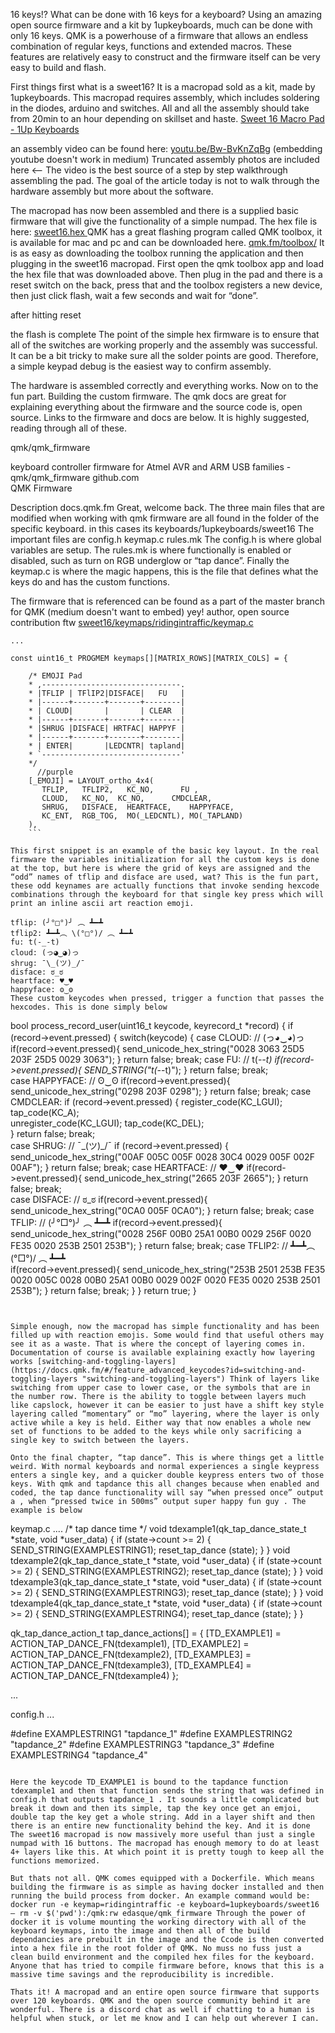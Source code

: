 16 keys!? What can be done with 16 keys for a keyboard? Using an amazing open source firmware and a kit by 1upkeyboards, much can be done with only 16 keys. QMK is a powerhouse of a firmware that allows an endless combination of regular keys, functions and extended macros. These features are relatively easy to construct and the firmware itself can be very easy to build and flash.

First things first what is a sweet16? It is a macropad sold as a kit, made by 1upkeyboards. This macropad requires assembly, which includes soldering in the diodes, arduino and switches. All and all the assembly should take from 20min to an hour depending on skillset and haste.
[Sweet 16 Macro Pad - 1Up Keyboards](https://www.1upkeyboards.com/shop/keyboard-kits/sweet16-macro-pad-white/ "Sweet 16 Macro Pad - 1Up Keyboards")


an assembly video can be found here: [youtu.be/Bw-BvKnZqBg](https://youtu.be/Bw-BvKnZqBg "youtu.be/Bw-BvKnZqBg") 
(embedding youtube doesn't work in medium) Truncated assembly photos are included here <--
The video is the best source of a step by step walkthrough assembling the pad. The goal of the article today is not to walk through the hardware assembly but more about the software.

The macropad has now been assembled and there is a supplied basic firmware that will give the functionality of a simple numpad. The hex file is here: [sweet16.hex ](https://1upkeyboards.com/sweet16.hex "sweet16.hex ")  QMK has a great flashing program called QMK toolbox, it is available for mac and pc and can be downloaded here. [qmk.fm/toolbox/](https://qmk.fm/toolbox/ "qmk.fm/toolbox/") It is as easy as downloading the toolbox running the application and then plugging in the sweet16 macropad. First open the qmk toolbox app and load the hex file that was downloaded above. Then plug in the pad and there is a reset switch on the back, press that and the toolbox registers a new device, then just click flash, wait a few seconds and wait for “done”.


after hitting reset

the flash is complete
The point of the simple hex firmware is to ensure that all of the switches are working properly and the assembly was successful. It can be a bit tricky to make sure all the solder points are good. Therefore, a simple keypad debug is the easiest way to confirm assembly.

The hardware is assembled correctly and everything works. Now on to the fun part. Building the custom firmware. The qmk docs are great for explaining everything about the firmware and the source code is, open source. Links to the firmware and docs are below. It is highly suggested, reading through all of these.

qmk/qmk_firmware

keyboard controller firmware for Atmel AVR and ARM USB families - qmk/qmk_firmware
github.com	
QMK Firmware

Description
docs.qmk.fm	
Great, welcome back. The three main files that are modified when working with qmk firmware are all found in the folder of the specific keyboard. in this cases its keyboards/1upkeyboards/sweet16 The important files are config.h keymap.c rules.mk The config.h is where global variables are setup. The rules.mk is where functionally is enabled or disabled, such as turn on RGB underglow or “tap dance”. Finally the keymap.c is where the magic happens, this is the file that defines what the keys do and has the custom functions.

The firmware that is referenced can be found as a part of the master branch for QMK (medium doesn't want to embed) yey! author, open source contribution ftw [sweet16/keymaps/ridingintraffic/keymap.c](https://raw.githubusercontent.com/qmk/qmk_firmware/master/keyboards/1upkeyboards/sweet16/keymaps/ridingintraffic/keymap.c "sweet16/keymaps/ridingintraffic/keymap.c")

```
...

const uint16_t PROGMEM keymaps[][MATRIX_ROWS][MATRIX_COLS] = {

    /* EMOJI Pad
    * ,-------------------------------.
    * |TFLIP | TFlIP2|DISFACE|   FU   |
    * |------+-------+-------+--------|
    * | CLOUD|       |       | CLEAR  |
    * |------+-------+-------+--------|
    * |SHRUG |DISFACE| HRTFAC| HAPPYF |
    * |------+-------+-------+--------|
    * | ENTER|       |LEDCNTR| tapland| 
    * `-------------------------------'
    */
      //purple
    [_EMOJI] = LAYOUT_ortho_4x4(
       TFLIP,   TFLIP2,   KC_NO,      FU , 
       CLOUD,   KC_NO,  KC_NO,      CMDCLEAR, 
       SHRUG,   DISFACE,  HEARTFACE,    HAPPYFACE, 
       KC_ENT,  RGB_TOG,  MO(_LEDCNTL), MO(_TAPLAND)
    ),
    ```

This first snippet is an example of the basic key layout. In the real firmware the variables initialization for all the custom keys is done at the top, but here is where the grid of keys are assigned and the “odd” names of tflip and disface are used, wat? This is the fun part, these odd keynames are actually functions that invoke sending hexcode combinations through the keyboard for that single key press which will print an inline ascii art reaction emoji.

tflip: (╯°□°)╯ ︵ ┻━┻
tflip2: ┻━┻︵ \(°□°)/ ︵ ┻━┻
fu: t(-_-t)
cloud: (っ◕‿◕)っ
shrug: ¯\_(ツ)_/¯
disface: ಠ_ಠ
heartface: ♥‿♥
happyface: ʘ‿ʘ
These custom keycodes when pressed, trigger a function that passes the hexcodes. This is done simply below
```
bool process_record_user(uint16_t keycode, keyrecord_t *record) {
    if (record->event.pressed) {
        switch(keycode) {
            case CLOUD:       // (っ◕‿◕)っ
                if(record->event.pressed){
                    send_unicode_hex_string("0028 3063 25D5 203F 25D5 0029 3063");
                }
                return false;
                break;
            case FU:       // t(-_-t)
                if(record->event.pressed){
                    SEND_STRING("t(-_-t)");
                }
                return false;
                break;  
            case HAPPYFACE:       // ʘ‿ʘ 
                if(record->event.pressed){
                     send_unicode_hex_string("0298 203F 0298");
                }
                return false;
                break; 
            case CMDCLEAR:
                if (record->event.pressed) {
                    register_code(KC_LGUI);
                    tap_code(KC_A);                 
                    unregister_code(KC_LGUI);
                    tap_code(KC_DEL);                 
                }
                return false;
                break;  
            case SHRUG: // ¯\_(ツ)_/¯
                if (record->event.pressed) {
                    send_unicode_hex_string("00AF 005C 005F 0028 30C4 0029 005F 002F 00AF");
                }
                return false; 
                break;
            case HEARTFACE:       // ♥‿♥
                if(record->event.pressed){
                    send_unicode_hex_string("2665 203F 2665");
                }
                return false;
                break;  
            case DISFACE:       // ಠ_ಠ 
                if(record->event.pressed){
                    send_unicode_hex_string("0CA0 005F 0CA0");
                }
                return false;
                break;
            case TFLIP:         // (╯°□°)╯ ︵ ┻━┻ 
                if(record->event.pressed){
                    send_unicode_hex_string("0028 256F 00B0 25A1 00B0 0029 256F 0020 FE35 0020 253B 2501 253B");
                }
                return false;
                break;
            case TFLIP2:         // ┻━┻︵ \(°□°)/ ︵ ┻━┻  
                if(record->event.pressed){
                    send_unicode_hex_string("253B 2501 253B FE35 0020 005C 0028 00B0 25A1 00B0 0029 002F 0020 FE35 0020 253B 2501 253B");
                }
                return false;
                break;
                } 
    }
    return true;
}
```


Simple enough, now the macropad has simple functionality and has been filled up with reaction emojis. Some would find that useful others may see it as a waste. That is where the concept of layering comes in. Documentation of course is available explaining exactly how layering works [switching-and-toggling-layers](https://docs.qmk.fm/#/feature_advanced_keycodes?id=switching-and-toggling-layers "switching-and-toggling-layers") Think of layers like switching from upper case to lower case, or the symbols that are in the number row. There is the ability to toggle between layers much like capslock, however it can be easier to just have a shift key style layering called “momentary” or “mo” layering, where the layer is only active while a key is held. Either way that now enables a whole new set of functions to be added to the keys while only sacrificing a single key to switch between the layers.

Onto the final chapter, “tap dance”. This is where things get a little weird. With normal keyboards and normal experiences a single keypress enters a single key, and a quicker double keypress enters two of those keys. With qmk and tapdance this all changes because when enabled and coded, the tap dance functionality will say “when pressed once” output a , when “pressed twice in 500ms” output super happy fun guy . The example is below
```
keymap.c
....
/* tap dance time */
void tdexample1(qk_tap_dance_state_t *state, void *user_data) {
  if (state->count >= 2) {
    SEND_STRING(EXAMPLESTRING1);
    reset_tap_dance (state);
  }
}
void tdexample2(qk_tap_dance_state_t *state, void *user_data) {
  if (state->count >= 2) {
    SEND_STRING(EXAMPLESTRING2);
    reset_tap_dance (state);
  }
}
void tdexample3(qk_tap_dance_state_t *state, void *user_data) {
  if (state->count >= 2) {
    SEND_STRING(EXAMPLESTRING3);
    reset_tap_dance (state);
  }
}
void tdexample4(qk_tap_dance_state_t *state, void *user_data) {
  if (state->count >= 2) {
    SEND_STRING(EXAMPLESTRING4);
    reset_tap_dance (state);
  }
}

qk_tap_dance_action_t tap_dance_actions[] = {
    [TD_EXAMPLE1] = ACTION_TAP_DANCE_FN(tdexample1),
    [TD_EXAMPLE2] = ACTION_TAP_DANCE_FN(tdexample2),
    [TD_EXAMPLE3] = ACTION_TAP_DANCE_FN(tdexample3),
    [TD_EXAMPLE4] = ACTION_TAP_DANCE_FN(tdexample4)
};

... 

config.h
...


#define EXAMPLESTRING1 "tapdance_1"
#define EXAMPLESTRING2 "tapdance_2"
#define EXAMPLESTRING3 "tapdance_3"
#define EXAMPLESTRING4 "tapdance_4"
```

Here the keycode TD_EXAMPLE1 is bound to the tapdance function tdexample1 and then that function sends the string that was defined in config.h that outputs tapdance_1 . It sounds a little complicated but break it down and then its simple, tap the key once get an emjoi, double tap the key get a whole string. Add in a layer shift and then there is an entire new functionality behind the key. And it is done The sweet16 macropad is now massively more useful than just a single numpad with 16 buttons. The macropad has enough memory to do at least 4+ layers like this. At which point it is pretty tough to keep all the functions memorized.

But thats not all. QMK comes equipped with a Dockerfile. Which means building the firmware is as simple as having docker installed and then running the build process from docker. An example command would be: docker run -e keymap=ridingintraffic -e keyboard=1upkeyboards/sweet16 — rm -v $('pwd'):/qmk:rw edasque/qmk_firmware Through the power of docker it is volume mounting the working directory with all of the keyboard keymaps, into the image and then all of the build dependancies are prebuilt in the image and the Ccode is then converted into a hex file in the root folder of QMK. No muss no fuss just a clean build environment and the compiled hex files for the keyboard. Anyone that has tried to compile firmware before, knows that this is a massive time savings and the reproducibility is incredible.

Thats it! A macropad and an entire open source firmware that supports over 120 keyboards. QMK and the open source community behind it are wonderful. There is a discord chat as well if chatting to a human is helpful when stuck, or let me know and I can help out wherever I can.